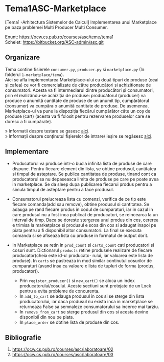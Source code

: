 # Tema1ASC-Marketplace
[Tema1 -Arhitectura Sistemelor de Calcul] Implementarea unui Marketplace pe baza problemei Multi Producer Multi Consumer.

Enunt: https://ocw.cs.pub.ro/courses/asc/teme/tema1 <br>
Schelet: https://bitbucket.org/ASC-admin/asc.git

## Organizare

Tema contine fisierele ```consumer.py```, ```producer.py``` si ```marketplace.py``` (In folderul ```1-marketplace/tema```). <br>
Aici se afla implementarea Marketplace-ului cu două tipuri de produse (ceai și cafea) ce vor fi
comercializate de către producători si achizitionate de consumatori. Acesta va fi intermediarul dintre producători și consumatori, prin el realizându-se achiziția de produse: producătorul (producer) va produce o anumită cantitate de produse de un anumit tip, cumpărătorul (consumer) va cumpăra o anumită cantitate de produse. De asemenea, Marketplace-ul va pune la dispoziția fiecărui cumpărător câte un coș de produse (cart) (acesta va fi folosit pentru rezervarea produselor care se doresc a fi cumpărate).
	
» Informatii despre testare se gasesc [aici](https://github.com/stefaniagherasie/Tema1ASC-Marketplace/tree/master/1-marketplace). <br>
» Informații despre conținutul fișierelor de intrare/ ieșire se regăsesc [aici](https://bitbucket.org/ASC-admin/asc/src/master/assignments/1-marketplace/skel/test-gen/README_TESTS.md).


## Implementare

- Producatorul va produce intr-o bucla
infinita lista de produse de care dispune. Pentru fiecare element din lista, se obtine
produsul, cantitatea si timpul de asteptare. Se publica cantitatea de produse, tinand 
cont ca producatorul sa nu depaseasca limita de produse pe care pe poate avea in 
marketplace. Se da sleep dupa publicarea fiecarui produs pentru a simula timpul de 
asteptare pentru a face produsul.

- Consumatorul prelucreaza lista cu comenzi, verifica de ce tip este fiecare comanda(add 
sau remove), obtine produsul si cantitatea. Se adauga pe rand fiecare produs in codul
de cumparaturi, iar in cazul in care produsul nu a fost inca publicat de producatori, 
se reincearca la un interval de timp. Daca se doreste stergerea unui produs din cos, 
cererea e trimisa la marketplace si produsul e scos din cos si adaugat inapoi pe piata
pentru a fi disponibil altor consumatori. La final se executa comanda si se afiseaza
lista cu produse in formatul de output dorit.

- In Marketplace se retin in ```prod_count``` si ```carts_count``` cati producatori si cosuri sunt. Dictionarul
```products``` retine produsele realizare de fiecare producator(cheia este id-ul producato-
rului, iar valoarea este lista de produse). In ```carts``` se pastreaza in mod similar continutul 
cosurilor de cumparaturi (avand insa ca valoare o lista de tupluri de forma 
(produs, producator)).
	- Prin ```register_producer()``` si ```new_cart()``` se aloca un index producatorului/cosului. Aceste
sectiuni sunt protejate de un Lock pentru a evita probleme de concurenta.  
	- In ```add_to_cart``` se adauga produsul in cos si se sterge din lista 
producatorului, iar daca produsul nu exista inca in marketplace se returneaza False sa
semnaleze consumatorului sa incerce mai tarziu. 
	- In ```remove_from_cart``` se sterge produsul
din cos si acesta devine disponibil din nou pe piata. 
	- In ```place_order``` se obtine lista
de produse din cos.

## Bibliografie

1. https://ocw.cs.pub.ro/courses/asc/laboratoare/02
2. https://ocw.cs.pub.ro/courses/asc/laboratoare/03


